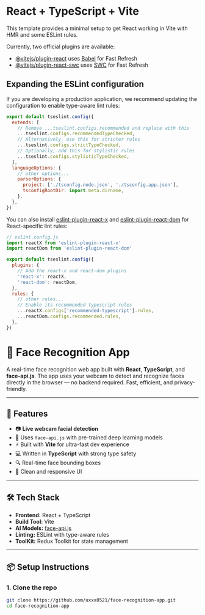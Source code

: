 # React + TypeScript + Vite

This template provides a minimal setup to get React working in Vite with HMR and some ESLint rules.

Currently, two official plugins are available:

- [@vitejs/plugin-react](https://github.com/vitejs/vite-plugin-react/blob/main/packages/plugin-react/README.md) uses [Babel](https://babeljs.io/) for Fast Refresh
- [@vitejs/plugin-react-swc](https://github.com/vitejs/vite-plugin-react-swc) uses [SWC](https://swc.rs/) for Fast Refresh

## Expanding the ESLint configuration

If you are developing a production application, we recommend updating the configuration to enable type-aware lint rules:

```js
export default tseslint.config({
  extends: [
    // Remove ...tseslint.configs.recommended and replace with this
    ...tseslint.configs.recommendedTypeChecked,
    // Alternatively, use this for stricter rules
    ...tseslint.configs.strictTypeChecked,
    // Optionally, add this for stylistic rules
    ...tseslint.configs.stylisticTypeChecked,
  ],
  languageOptions: {
    // other options...
    parserOptions: {
      project: ['./tsconfig.node.json', './tsconfig.app.json'],
      tsconfigRootDir: import.meta.dirname,
    },
  },
})
```

You can also install [eslint-plugin-react-x](https://github.com/Rel1cx/eslint-react/tree/main/packages/plugins/eslint-plugin-react-x) and [eslint-plugin-react-dom](https://github.com/Rel1cx/eslint-react/tree/main/packages/plugins/eslint-plugin-react-dom) for React-specific lint rules:

```js
// eslint.config.js
import reactX from 'eslint-plugin-react-x'
import reactDom from 'eslint-plugin-react-dom'

export default tseslint.config({
  plugins: {
    // Add the react-x and react-dom plugins
    'react-x': reactX,
    'react-dom': reactDom,
  },
  rules: {
    // other rules...
    // Enable its recommended typescript rules
    ...reactX.configs['recommended-typescript'].rules,
    ...reactDom.configs.recommended.rules,
  },
})
```
# 🧠 Face Recognition App

A real-time face recognition web app built with **React**, **TypeScript**, and **face-api.js**. The app uses your webcam to detect and recognize faces directly in the browser — no backend required. Fast, efficient, and privacy-friendly.

---

## 🚀 Features

- 📷 **Live webcam facial detection**
- 🧠 Uses `face-api.js` with pre-trained deep learning models
- ⚡ Built with **Vite** for ultra-fast dev experience
- 💻 Written in **TypeScript** with strong type safety
- 🔍 Real-time face bounding boxes
- 🎨 Clean and responsive UI

---

## 🛠️ Tech Stack

- **Frontend:** React + TypeScript
- **Build Tool:** Vite
- **AI Models:** [face-api.js](https://github.com/justadudewhohacks/face-api.js-models)
- **Linting:** ESLint with type-aware rules
- **ToolKit:** Redux Toolkit for state management

---

## 📦 Setup Instructions

### 1. Clone the repo
```bash
git clone https://github.com/uxxx0521/face-recognition-app.git
cd face-recognition-app